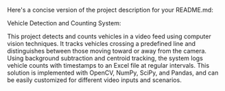 
Here's a concise version of the project description for your README.md:

Vehicle Detection and Counting System:

This project detects and counts vehicles in a video feed using computer vision techniques. It tracks vehicles crossing a predefined line and distinguishes between those moving toward or away from the camera. Using background subtraction and centroid tracking, the system logs vehicle counts with timestamps to an Excel file at regular intervals. This solution is implemented with OpenCV, NumPy, SciPy, and Pandas, and can be easily customized for different video inputs and scenarios.
